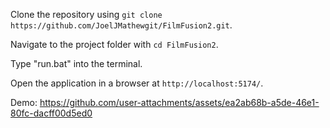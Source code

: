 Clone the repository using `git clone https://github.com/JoelJMathewgit/FilmFusion2.git`.  

Navigate to the project folder with `cd FilmFusion2`.  

Type "run.bat" into the terminal.

Open the application in a browser at `http://localhost:5174/`.

Demo: https://github.com/user-attachments/assets/ea2ab68b-a5de-46e1-80fc-dacff00d5ed0
